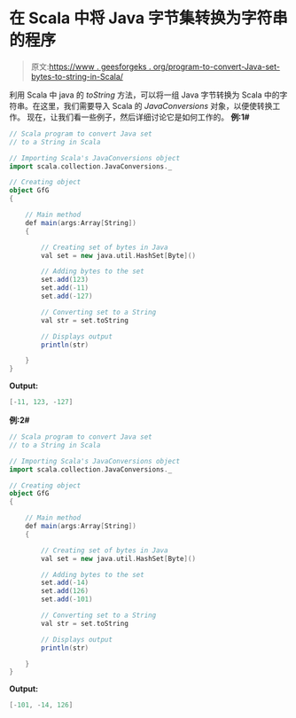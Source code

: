 # 在 Scala 中将 Java 字节集转换为字符串的程序

> 原文:[https://www . geesforgeks . org/program-to-convert-Java-set-bytes-to-string-in-Scala/](https://www.geeksforgeeks.org/program-to-convert-java-set-of-bytes-to-a-string-in-scala/)

利用 Scala 中 java 的 *toString* 方法，可以将一组 Java 字节转换为 Scala 中的字符串。在这里，我们需要导入 Scala 的 *JavaConversions* 对象，以便使转换工作。
现在，让我们看一些例子，然后详细讨论它是如何工作的。
**例:1#**

```scala
// Scala program to convert Java set 
// to a String in Scala

// Importing Scala's JavaConversions object
import scala.collection.JavaConversions._

// Creating object
object GfG
{ 

    // Main method
    def main(args:Array[String])
    {

        // Creating set of bytes in Java
        val set = new java.util.HashSet[Byte]()

        // Adding bytes to the set
        set.add(123)
        set.add(-11)
        set.add(-127)

        // Converting set to a String
        val str = set.toString

        // Displays output
        println(str)

    }
}
```

**Output:**

```scala
[-11, 123, -127]

```

**例:2#**

```scala
// Scala program to convert Java set 
// to a String in Scala

// Importing Scala's JavaConversions object
import scala.collection.JavaConversions._

// Creating object
object GfG
{ 

    // Main method
    def main(args:Array[String])
    {

        // Creating set of bytes in Java
        val set = new java.util.HashSet[Byte]()

        // Adding bytes to the set
        set.add(-14)
        set.add(126)
        set.add(-101)

        // Converting set to a String
        val str = set.toString

        // Displays output
        println(str)

    }
}
```

**Output:**

```scala
[-101, -14, 126]

```